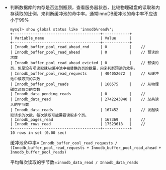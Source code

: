 - 判断数据库的内存是否达到瓶颈，查看服务器状态，比较物理磁盘的读取和内存读取的比例，来判断缓冲池的命中率。通常InnoDB缓冲池的命中率不应该小于99%

  ```
  mysql> show global status like 'innodb%read%';
  +---------------------------------------+------------+
  | Variable_name                         | Value      |
  +---------------------------------------+------------+
  | Innodb_buffer_pool_read_ahead_rnd     | 0          |	//
  | Innodb_buffer_pool_read_ahead         | 0          |	// 预读的次数
  | Innodb_buffer_pool_read_ahead_evicted | 0          |	// 预读的页，但是没有呗读取就从缓冲池中被替换的页的数量，用来判断预读的效率。
  | Innodb_buffer_pool_read_requests      | 404052672  |	// 从缓冲池中读取页的次数
  | Innodb_buffer_pool_reads              | 166575     |	// 从物理磁盘读取页的次数
  | Innodb_data_pending_reads             | 0          |	//
  | Innodb_data_read                      | 2742243840 |	// 总共读入的字节数
  | Innodb_data_reads                     | 167452     |	// 发起读取请求的次数，每次读取可能需要读取多个页。
  | Innodb_pages_read                     | 167369     |	//
  | Innodb_rows_read                      | 17523618   |	//
  +---------------------------------------+------------+
  10 rows in set (0.00 sec)
  ```

  缓冲池命中率= `Innodb_buffer_oool_read_requests / (Innodb_buffer_pool_read_requests + Innodb_buffer_pool_read_ahead + Innodb_buffer_pool_reads)`

  平均每次读取的字节数=`innodb_data_read / Innodb_data_reads`